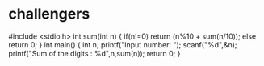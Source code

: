 # challengers
#include <stdio.h>
int sum(int n)  {
   if(n!=0)
       return (n%10 + sum(n/10));
   else
       return 0;
}
int main()
{
   int n;
   printf("Input number: ");
   scanf("%d",&n);
   printf("Sum of the digits : %d",n,sum(n));
   return 0;
}
